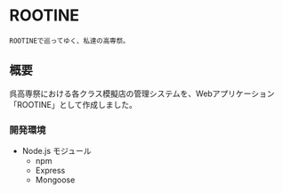 # ROOTINE
```
ROOTINEで巡ってゆく、私達の高専祭。
```

## 概要
呉高専祭における各クラス模擬店の管理システムを、Webアプリケーション「ROOTINE」として作成しました。
### 開発環境
- Node.js
    モジュール
  - npm
  - Express
  - Mongoose

